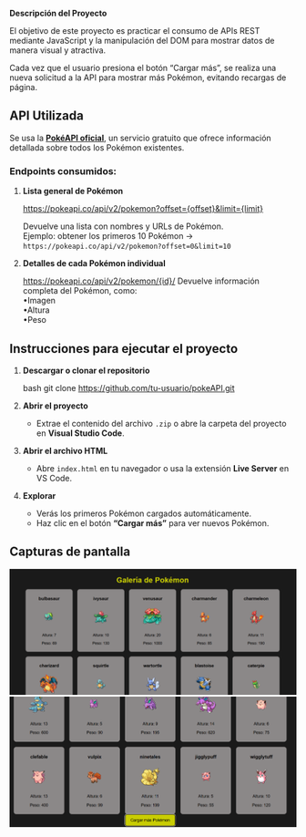 **Descripción del Proyecto**

El objetivo de este proyecto es practicar el consumo de APIs REST mediante JavaScript y la manipulación del DOM para mostrar datos de manera visual y atractiva.

Cada vez que el usuario presiona el botón “Cargar más”, se realiza una nueva solicitud a la API para mostrar más Pokémon, evitando recargas de página.

## API Utilizada

Se usa la [**PokéAPI oficial**](https://pokeapi.co/), un servicio gratuito que ofrece información detallada sobre todos los Pokémon existentes.

### Endpoints consumidos:

1. **Lista general de Pokémon**

   https://pokeapi.co/api/v2/pokemon?offset={offset}&limit={limit}

   Devuelve una lista con nombres y URLs de Pokémon.  
   Ejemplo: obtener los primeros 10 Pokémon →  
   `https://pokeapi.co/api/v2/pokemon?offset=0&limit=10`

2. **Detalles de cada Pokémon individual**

   https://pokeapi.co/api/v2/pokemon/{id}/
   Devuelve información completa del Pokémon, como:  
   •Imagen  
   •Altura  
   •Peso

## Instrucciones para ejecutar el proyecto

1. **Descargar o clonar el repositorio**

   bash
   git clone https://github.com/tu-usuario/pokeAPI.git

2. **Abrir el proyecto**

   - Extrae el contenido del archivo `.zip` o abre la carpeta del proyecto en **Visual Studio Code**.

3. **Abrir el archivo HTML**

   - Abre `index.html` en tu navegador o usa la extensión **Live Server** en VS Code.

4. **Explorar**
   - Verás los primeros Pokémon cargados automáticamente.
   - Haz clic en el botón **“Cargar más”** para ver nuevos Pokémon.

## Capturas de pantalla

![Vista Principal](./capturas/prueba_poke_api.png)
![Boton cargar mas](./capturas/prueba3_poke_api.png)
